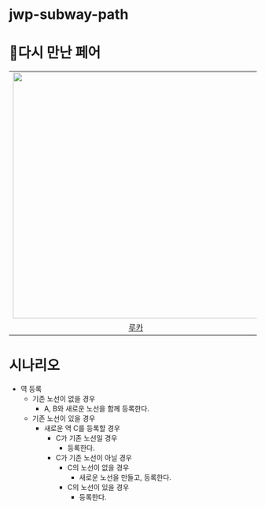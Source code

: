# jwp-subway-path

# 🤔다시 만난 페어

<table>
    <tr>
        <td align="center"><img src="https://avatars.githubusercontent.com/u/79090478?v=4" width=500></td>
        <td align="center"><img src="https://avatars.githubusercontent.com/u/82203978?v=4" width=500></td>
    </tr>
    <tr>
        <td align="center"><a href="">루카</a></td>
        <td align="center"><a href="">헤나</a></td>
    </tr>
</table>

# 시나리오

- 역 등록
    - 기존 노선이 없을 경우
        - A, B와 새로운 노선을 함께 등록한다.
    - 기존 노선이 있을 경우
        - 새로운 역 C를 등록할 경우
            - C가 기존 노선일 경우
                - 등록한다.
            - C가 기존 노선이 아닐 경우
                - C의 노선이 없을 경우
                    - 새로운 노선을 만들고, 등록한다.
                - C의 노선이 있을 경우
                    - 등록한다.

